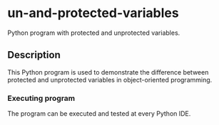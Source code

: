 # un-and-protected-variables

Python program with protected and unprotected variables.

## Description

This Python program is used to demonstrate the difference between protected and unprotected variables in object-oriented programming.

### Executing program

The program can be executed and tested at every Python IDE.

